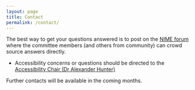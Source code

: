```yaml
---
layout: page  
title: Contact
permalink: /contact/
---
```


The best way to get your questions answered is to post on the [NIME forum](https://forum.nime.org/c/conference/8) where the committee members (and others from community) can crowd source answers directly.

- Accessibility concerns or questions should be directed to the [Accessibility Chair (Dr Alexander Hunter)](https://music.cass.anu.edu.au/people/dr-alexander-hunter)

Further contacts will be available in the coming months.